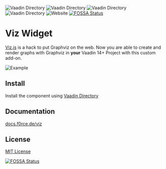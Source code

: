 ![Vaadin Directory](https://img.shields.io/vaadin-directory/status/viz)
![Vaadin Directory](https://img.shields.io/vaadin-directory/rating/viz)
![Vaadin Directory](https://img.shields.io/vaadin-directory/v/viz)
![Vaadin Directory](https://img.shields.io/vaadin-directory/release-date/viz)
![Website](https://img.shields.io/website?down_color=red&down_message=offline&label=documentation&up_color=limegreen&up_message=online&url=https%3A%2F%2Fdocs.f0rce.de%2Fviz)
[![FOSSA Status](https://app.fossa.com/api/projects/git%2Bgithub.com%2FF0rce%2Fviz-widget.svg?type=shield)](https://app.fossa.com/projects/git%2Bgithub.com%2FF0rce%2Fviz-widget?ref=badge_shield)

# Viz Widget

[Viz.js](https://github.com/mdaines/viz.js/) is a hack to put Graphviz on the web. Now you are able
to create and render graphs with Graphviz in **your** Vaadin 14+ Project with this custom add-on.

![Example](https://cloud.f0rce.de/index.php/s/PPZWcFEZbTcb4m4/preview)


## Install

Install the component using [Vaadin Directory](https://vaadin.com/directory/component/viz)


## Documentation

[docs.f0rce.de/viz](https://docs.f0rce.de/viz)


## License

[MIT License](https://github.com/F0rce/viz/blob/main/LICENSE)


[![FOSSA Status](https://app.fossa.com/api/projects/git%2Bgithub.com%2FF0rce%2Fviz-widget.svg?type=large)](https://app.fossa.com/projects/git%2Bgithub.com%2FF0rce%2Fviz-widget?ref=badge_large)
